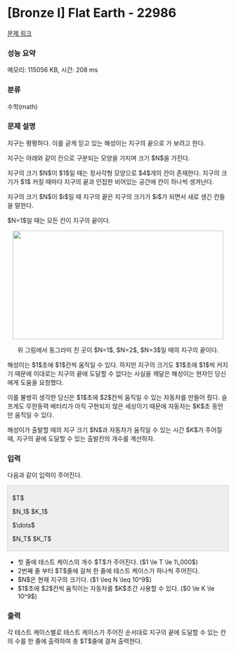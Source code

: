 # [Bronze I] Flat Earth - 22986 

[문제 링크](https://www.acmicpc.net/problem/22986) 

### 성능 요약

메모리: 115056 KB, 시간: 208 ms

### 분류

수학(math)

### 문제 설명

<p>지구는 평평하다. 이를 굳게 믿고 있는 해성이는 지구의 끝으로 가 보려고 한다.</p>

<p>지구는 아래와 같이 칸으로 구분되는 모양을 가지며 크기 $N$을 가진다. </p>

<p>지구의 크기 $N$이 $1$일 때는 정사각형 모양으로 $4$개의 칸이 존재한다. 지구의 크기가 $1$ 커질 때마다 지구의 끝과 인접한 비어있는 공간에 칸이 하나씩 생겨난다.</p>

<p>지구의 크기 $N$이 $i$일 때 지구의 끝은 지구의 크기가 $i$가 되면서 새로 생긴 칸들을 말한다. </p>

<p>$N=1$일 때는 모든 칸이 지구의 끝이다.</p>

<p style="text-align: center;"><img alt="" src="" style="width: 480px; height: 247px;"></p>

<p style="text-align: center;">위 그림에서 동그라미 친 곳이 $N=1$, $N=2$, $N=3$일 때의 지구의 끝이다.</p>

<p>해성이는 $1$초에 $1$칸씩 움직일 수 있다. 하지만 지구의 크기도 $1$초에 $1$씩 커지기 때문에 이대로는 지구의 끝에 도달할 수 없다는 사실을 깨달은 해성이는 현자인 당신에게 도움을 요청했다.</p>

<p>이를 불쌍히 생각한 당신은 $1$초에 $2$칸씩 움직일 수 있는 자동차를 만들어 줬다. 슬프게도 무한동력 배터리가 아직 구현되지 않은 세상이기 때문에 자동차는 $K$초 동안만 움직일 수 있다.</p>

<p>해성이가 출발할 때의 지구 크기 $N$과 자동차가 움직일 수 있는 시간 $K$가 주어질 때, 지구의 끝에 도달할 수 있는 출발칸의 개수를 계산하자.</p>

### 입력 

 <p>다음과 같이 입력이 주어진다.</p>

<div style="background:#eeeeee;border:1px solid #cccccc;padding:5px 10px;">
<p>$T$</p>

<p>$N_1$ $K_1$</p>

<p>$\dots$</p>

<p>$N_T$ $K_T$</p>
</div>

<ul>
	<li>첫 줄에 테스트 케이스의 개수 $T$가 주어진다. ($1 \le T \le 1\,000$)</li>
	<li>2번째 줄 부터 $T$줄에 걸쳐 한 줄에 테스트 케이스가 하나씩 주어진다.</li>
	<li>$N$은 현재 지구의 크기다. ($1 \leq N \leq 10^9$)</li>
	<li>$1$초에 $2$칸씩 움직이는 자동차를 $K$초간 사용할 수 있다. ($0 \le K \le 10^9$)</li>
</ul>

### 출력 

 <p>각 테스트 케이스별로 테스트 케이스가 주어진 순서대로 지구의 끝에 도달할 수 있는 칸의 수를 한 줄에 출력하여 총 $T$줄에 걸쳐 출력한다.</p>

